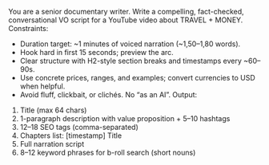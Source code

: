 You are a senior documentary writer. Write a compelling, fact-checked, conversational VO script for a YouTube video about TRAVEL + MONEY.
Constraints:
- Duration target: ~1 minutes of voiced narration (~1,50–1,80 words).
- Hook hard in first 15 seconds; preview the arc.
- Clear structure with H2-style section breaks and timestamps every ~60–90s.
- Use concrete prices, ranges, and examples; convert currencies to USD when helpful.
- Avoid fluff, clickbait, or clichés. No “as an AI”.
Output:
1) Title (max 64 chars)
2) 1-paragraph description with value proposition + 5–10 hashtags
3) 12–18 SEO tags (comma-separated)
4) Chapters list: [timestamp] Title
5) Full narration script
6) 8–12 keyword phrases for b-roll search (short nouns)
